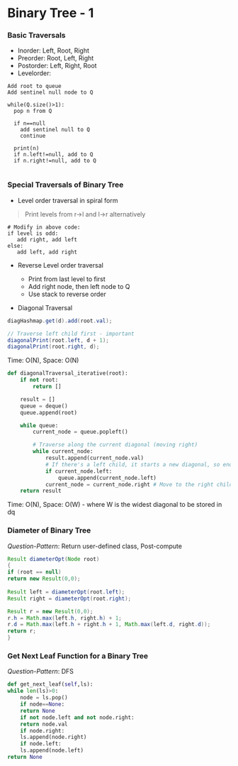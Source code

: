 # Binary Tree - 1

### Basic Traversals
* Inorder: Left, Root, Right
* Preorder: Root, Left, Right
* Postorder: Left, Right, Root
* Levelorder:
 ```
 Add root to queue
 Add sentinel null node to Q
 
 while(Q.size()>1):
   pop n from Q
   
   if n==null
     add sentinel null to Q
     continue
     
   print(n)
   if n.left!=null, add to Q
   if n.right!=null, add to Q
   
 ```
 
 ### Special Traversals of Binary Tree
 
 * Level order traversal in spiral form
 
 > Print levels from r->l and l->r alternatively
 
 ```
 # Modify in above code:
 if level is odd:
    add right, add left
 else:
    add left, add right
 ```
 
  * Reverse Level order traversal 
    - Print from last level to first
    - Add right node, then left node to Q
    - Use stack to reverse order
 
 * Diagonal Traversal
 ```java
diagHashmap.get(d).add(root.val);  

// Traverse left child first - important
diagonalPrint(root.left, d + 1); 
diagonalPrint(root.right, d); 
 ```
Time: O(N), Space: O(N)
```python
def diagonalTraversal_iterative(root):
    if not root:
        return []

    result = []
    queue = deque()
    queue.append(root)

    while queue:
        current_node = queue.popleft()

        # Traverse along the current diagonal (moving right)
        while current_node:
            result.append(current_node.val)
            # If there's a left child, it starts a new diagonal, so enqueue it
            if current_node.left:
                queue.append(current_node.left)
            current_node = current_node.right # Move to the right child for the same diagonal
    return result
```
Time: O(N), Space: O(W) - where W is the widest diagonal to be stored in dq
### Diameter of Binary Tree
*Question-Pattern*: Return user-defined class, Post-compute
```java
Result diameterOpt(Node root) 
{ 
if (root == null) 
return new Result(0,0);
	  
Result left = diameterOpt(root.left); 
Result right = diameterOpt(root.right); 

Result r = new Result(0,0);
r.h = Math.max(left.h, right.h) + 1; 
r.d = Math.max(left.h + right.h + 1, Math.max(left.d, right.d));
return r; 
} 
```

### Get Next Leaf Function for a Binary Tree
*Question-Pattern*: DFS
```python
def get_next_leaf(self,ls):
while len(ls)>0:
    node = ls.pop()
    if node==None:
	return None
    if not node.left and not node.right:
	return node.val
    if node.right:
	ls.append(node.right)
    if node.left:
	ls.append(node.left)
return None
 ```
